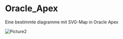 # Oracle_Apex
Eine bestimmte diagramme mit SVG-Map in Oracle Apex

 ![Picture2](https://github.com/user-attachments/assets/41544326-1751-473e-80ef-bc8a58aec492)
